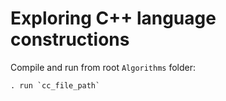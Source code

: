 # Exploring C++ language constructions

Compile and run from root `Algorithms` folder:
```shell
. run `cc_file_path`
```